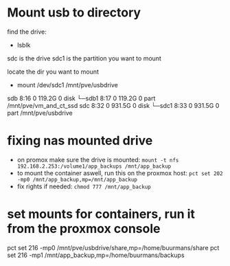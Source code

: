 # Mount usb to directory
find the drive:
 - lsblk

sdc is the drive
sdc1 is the partition you want to mount

locate the dir you want to mount
- mount /dev/sdc1 /mnt/pve/usbdrive

sdb                            8:16   0 119.2G  0 disk 
└─sdb1                         8:17   0 119.2G  0 part /mnt/pve/vm_and_ct_ssd
sdc                            8:32   0 931.5G  0 disk 
└─sdc1                         8:33   0 931.5G  0 part /mnt/pve/usbdrive


# fixing nas mounted drive
 - on promox make sure the drive is mounted:
``` mount -t nfs 192.168.2.253:/volume1/app_backups /mnt/app_backup ```
 - to mount the container aswell, run this on the proxmox host:
```pct set 202 -mp0 /mnt/app_backup,mp=/mnt/app_backup```
 - fix rights if needed: ```chmod 777 /mnt/app_backup```

# set mounts for containers, run it from the proxmox console
 pct set 216 -mp0 /mnt/pve/usbdrive/share,mp=/home/buurmans/share
 pct set 216 -mp1 /mnt/app_backup,mp=/home/buurmans/backups